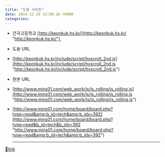 ```yaml
---
title: "도용 사이트"
date: 2014-12-29 15:09:16 +0900
categories: 
---
```

  

- 건국고등학교 [http://keonkuk.hs.kr/](http://keonkuk.hs.kr/ "http://keonkuk.hs.kr/") 
- 도용 URL
- [http://keonkuk.hs.kr/include/script/hvscroll_2nd.js](http://keonkuk.hs.kr/include/script/hvscroll_2nd.js "http://keonkuk.hs.kr/include/script/hvscroll_2nd.js")

- 원본 URL
- [http://www.mins01.com/web_work/js/js_rolling/js_rolling.js](http://www.mins01.com/web_work/js/js_rolling/js_rolling.js "http://www.mins01.com/web_work/js/js_rolling/js_rolling.js")
- [http://www.mins01.com/home/board/board.php?type=read&amp;b_id=tech&amp;b_idx=392](http://www.mins01.com/home/board/board.php?type=read&b_id=tech&b_idx=392 "http://www.mins01.com/home/board/board.php?type=read&amp;b_id=tech&amp;b_idx=392")





  ***
[🔗link](http://www.mins01.com/mh/tech/read/917)